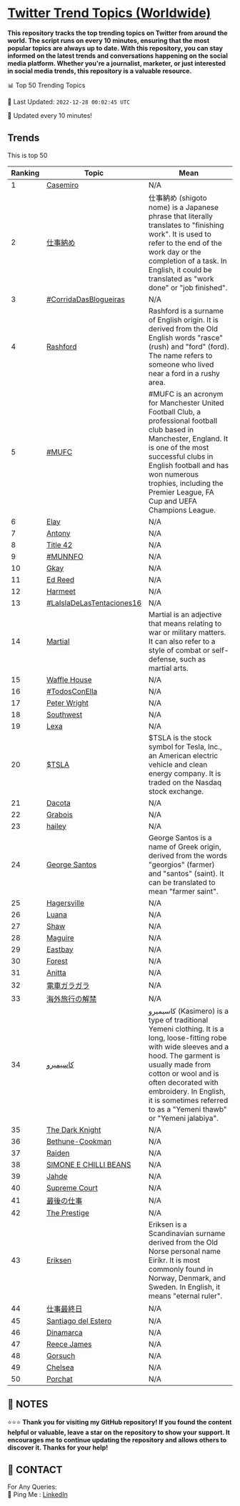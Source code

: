 [Twitter Trend Topics (Worldwide)](https://github.com/ErcinDedeoglu/Twitter-Trend-Topics)
==========

**This repository tracks the top trending topics on Twitter from around the world. 
The script runs on every 10 minutes, ensuring that the most popular topics are always up to date. 
With this repository, you can stay informed on the latest trends and conversations happening on the social media platform. 
Whether you're a journalist, marketer, or just interested in social media trends, this repository is a valuable resource.**


📊 Top 50 Trending Topics

📆 Last Updated: `2022-12-28 00:02:45 UTC`

🔧 Updated every 10 minutes!


## Trends

This is top 50

| Ranking | Topic | Mean |
| ------- | ------------ | ------------ |
| 1 | [Casemiro](http://twitter.com/search?q=Casemiro) | N/A |
| 2 | [仕事納め](http://twitter.com/search?q=%e4%bb%95%e4%ba%8b%e7%b4%8d%e3%82%81) | 仕事納め (shigoto nome) is a Japanese phrase that literally translates to "finishing work". It is used to refer to the end of the work day or the completion of a task. In English, it could be translated as "work done" or "job finished". |
| 3 | [#CorridaDasBlogueiras](http://twitter.com/search?q=%23CorridaDasBlogueiras) | N/A |
| 4 | [Rashford](http://twitter.com/search?q=Rashford) | Rashford is a surname of English origin. It is derived from the Old English words "rasce" (rush) and "ford" (ford). The name refers to someone who lived near a ford in a rushy area. |
| 5 | [#MUFC](http://twitter.com/search?q=%23MUFC) | #MUFC is an acronym for Manchester United Football Club, a professional football club based in Manchester, England. It is one of the most successful clubs in English football and has won numerous trophies, including the Premier League, FA Cup and UEFA Champions League. |
| 6 | [Elay](http://twitter.com/search?q=Elay) | N/A |
| 7 | [Antony](http://twitter.com/search?q=Antony) | N/A |
| 8 | [Title 42](http://twitter.com/search?q=Title+42) | N/A |
| 9 | [#MUNNFO](http://twitter.com/search?q=%23MUNNFO) | N/A |
| 10 | [Gkay](http://twitter.com/search?q=Gkay) | N/A |
| 11 | [Ed Reed](http://twitter.com/search?q=Ed+Reed) | N/A |
| 12 | [Harmeet](http://twitter.com/search?q=Harmeet) | N/A |
| 13 | [#LaIslaDeLasTentaciones16](http://twitter.com/search?q=%23LaIslaDeLasTentaciones16) | N/A |
| 14 | [Martial](http://twitter.com/search?q=Martial) | Martial is an adjective that means relating to war or military matters. It can also refer to a style of combat or self-defense, such as martial arts. |
| 15 | [Waffle House](http://twitter.com/search?q=Waffle+House) | N/A |
| 16 | [#TodosConElla](http://twitter.com/search?q=%23TodosConElla) | N/A |
| 17 | [Peter Wright](http://twitter.com/search?q=Peter+Wright) | N/A |
| 18 | [Southwest](http://twitter.com/search?q=Southwest) | N/A |
| 19 | [Lexa](http://twitter.com/search?q=Lexa) | N/A |
| 20 | [$TSLA](http://twitter.com/search?q=%24TSLA) | $TSLA is the stock symbol for Tesla, Inc., an American electric vehicle and clean energy company. It is traded on the Nasdaq stock exchange. |
| 21 | [Dacota](http://twitter.com/search?q=Dacota) | N/A |
| 22 | [Grabois](http://twitter.com/search?q=Grabois) | N/A |
| 23 | [hailey](http://twitter.com/search?q=hailey) | N/A |
| 24 | [George Santos](http://twitter.com/search?q=George+Santos) | George Santos is a name of Greek origin, derived from the words "georgios" (farmer) and "santos" (saint). It can be translated to mean "farmer saint". |
| 25 | [Hagersville](http://twitter.com/search?q=Hagersville) | N/A |
| 26 | [Luana](http://twitter.com/search?q=Luana) | N/A |
| 27 | [Shaw](http://twitter.com/search?q=Shaw) | N/A |
| 28 | [Maguire](http://twitter.com/search?q=Maguire) | N/A |
| 29 | [Eastbay](http://twitter.com/search?q=Eastbay) | N/A |
| 30 | [Forest](http://twitter.com/search?q=Forest) | N/A |
| 31 | [Anitta](http://twitter.com/search?q=Anitta) | N/A |
| 32 | [電車ガラガラ](http://twitter.com/search?q=%e9%9b%bb%e8%bb%8a%e3%82%ac%e3%83%a9%e3%82%ac%e3%83%a9) | N/A |
| 33 | [海外旅行の解禁](http://twitter.com/search?q=%e6%b5%b7%e5%a4%96%e6%97%85%e8%a1%8c%e3%81%ae%e8%a7%a3%e7%a6%81) | N/A |
| 34 | [كاسيميرو](http://twitter.com/search?q=%d9%83%d8%a7%d8%b3%d9%8a%d9%85%d9%8a%d8%b1%d9%88) | كاسيميرو (Kasimero) is a type of traditional Yemeni clothing. It is a long, loose-fitting robe with wide sleeves and a hood. The garment is usually made from cotton or wool and is often decorated with embroidery. In English, it is sometimes referred to as a "Yemeni thawb" or "Yemeni jalabiya". |
| 35 | [The Dark Knight](http://twitter.com/search?q=The+Dark+Knight) | N/A |
| 36 | [Bethune-Cookman](http://twitter.com/search?q=Bethune-Cookman) | N/A |
| 37 | [Raiden](http://twitter.com/search?q=Raiden) | N/A |
| 38 | [SIMONE E CHILLI BEANS](http://twitter.com/search?q=SIMONE+E+CHILLI+BEANS) | N/A |
| 39 | [Jahde](http://twitter.com/search?q=Jahde) | N/A |
| 40 | [Supreme Court](http://twitter.com/search?q=Supreme+Court) | N/A |
| 41 | [最後の仕事](http://twitter.com/search?q=%e6%9c%80%e5%be%8c%e3%81%ae%e4%bb%95%e4%ba%8b) | N/A |
| 42 | [The Prestige](http://twitter.com/search?q=The+Prestige) | N/A |
| 43 | [Eriksen](http://twitter.com/search?q=Eriksen) | Eriksen is a Scandinavian surname derived from the Old Norse personal name Eiríkr. It is most commonly found in Norway, Denmark, and Sweden. In English, it means "eternal ruler". |
| 44 | [仕事最終日](http://twitter.com/search?q=%e4%bb%95%e4%ba%8b%e6%9c%80%e7%b5%82%e6%97%a5) | N/A |
| 45 | [Santiago del Estero](http://twitter.com/search?q=Santiago+del+Estero) | N/A |
| 46 | [Dinamarca](http://twitter.com/search?q=Dinamarca) | N/A |
| 47 | [Reece James](http://twitter.com/search?q=Reece+James) | N/A |
| 48 | [Gorsuch](http://twitter.com/search?q=Gorsuch) | N/A |
| 49 | [Chelsea](http://twitter.com/search?q=Chelsea) | N/A |
| 50 | [Porchat](http://twitter.com/search?q=Porchat) | N/A |




## 📝 NOTES

⭐⭐⭐ **Thank you for visiting my GitHub repository! If you found the content helpful or valuable, leave a star on the repository to show your support. It encourages me to continue updating the repository and allows others to discover it. Thanks for your help!**

## 📨 CONTACT

 For Any Queries:  
            🏓 Ping Me : [LinkedIn](https://www.linkedin.com/in/ercindedeoglu/)
